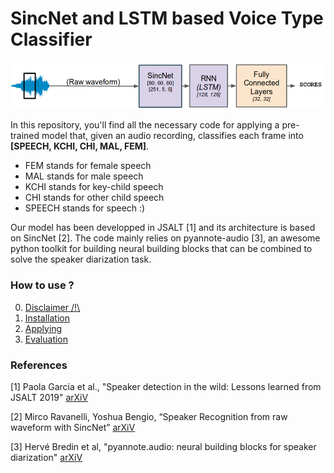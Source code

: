 # SincNet and LSTM based Voice Type Classifier

![Architecture of our model](./docs/archi_sincnet.png)

In this repository, you'll find all the necessary code for applying a pre-trained model that, given an audio recording, classifies each frame into **[SPEECH, KCHI, CHI, MAL, FEM]**.
- FEM stands for female speech
- MAL stands for male speech
- KCHI stands for key-child speech
- CHI stands for other child speech
- SPEECH stands for speech :)

Our model has been developped in JSALT [1] and its architecture is based on SincNet [2].
The code mainly relies on pyannote-audio [3], an awesome python toolkit for building neural building blocks that can be combined to solve the speaker diarization task.

### How to use ?

0) [Disclaimer /!\\](./docs/disclaimer.md)
1) [Installation](./docs/installation.md)
2) [Applying](./docs/applying.md)
3) [Evaluation](./docs/evaluation.md)


### References
[1] Paola Garcia et al., "Speaker detection in the wild: Lessons learned from JSALT 2019" [arXiV](https://arxiv.org/abs/1912.00938)

[2] Mirco Ravanelli, Yoshua Bengio, “Speaker Recognition from raw waveform with SincNet” [arXiV](https://arxiv.org/abs/1808.00158)

[3] Hervé Bredin et al, "pyannote.audio: neural building blocks for speaker diarization" [arXiV](https://arxiv.org/abs/1911.01255)

